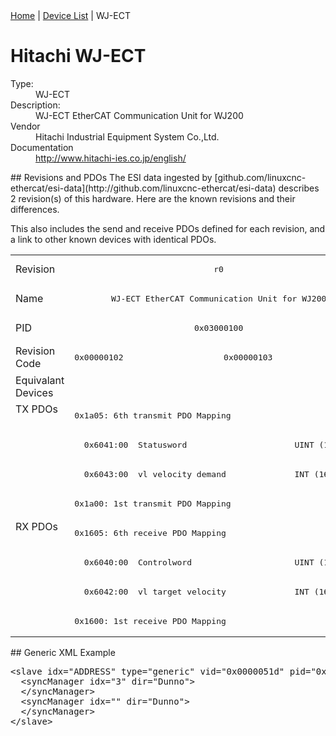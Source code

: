 <div class="nav"><a href="/esi-data">Home</a> | <a href="/esi-data/devices">Device List</a> | WJ-ECT</div>

#  Hitachi WJ-ECT

<dl>
  <dt>Type:</dt><dd>WJ-ECT</dd>
  <dt>Description:</dt><dd>WJ-ECT EtherCAT Communication Unit for WJ200</dd>
  <dt>Vendor</dt><dd>Hitachi Industrial Equipment System Co.,Ltd.</dd>
  <dt>Documentation</dt><dd><a href="http://www.hitachi-ies.co.jp/english/">http://www.hitachi-ies.co.jp/english/</a></dd>
</dl>
## Revisions and PDOs
The ESI data ingested by [github.com/linuxcnc-ethercat/esi-data](http://github.com/linuxcnc-ethercat/esi-data) describes 2 revision(s) of this hardware.  Here are the known revisions and their differences.

This also includes the send and receive PDOs defined for each revision, and a link to other known devices with identical PDOs.

<table>
<tr >
<td class="first">Revision</td>
<td  colspan=2 align="center"><pre>r0</pre></td>
</tr>
<tr >
<td class="first">Name</td>
<td  colspan=2 align="center"><pre>WJ-ECT EtherCAT Communication Unit for WJ200</pre></td>
</tr>
<tr >
<td class="first">PID</td>
<td  colspan=2 align="center"><pre>0x03000100</pre></td>
</tr>
<tr >
<td class="first">Revision Code</td>
<td ><pre>0x00000102</pre></td>
<td ><pre>0x00000103</pre></td>
</tr>
<tr >
<td class="first">Equivalant Devices</td>
<td  colspan=2 align="center"></td>
</tr>
<tr class="txpdo pdosection">
<td class="first" rowspan=4 valign=top>TX PDOs</td>
<td colspan=2 align="left"><pre>0x1a05: 6th transmit PDO Mapping</pre></td>
<td></td>
</tr>
<tr class="txpdo">
<td  colspan=2 align="left"><pre>  0x6041:00  Statusword                      UINT (16 bits)</pre></td>
</tr>
<tr class="txpdo">
<td  colspan=2 align="left"><pre>  0x6043:00  vl velocity demand              INT (16 bits)</pre></td>
</tr>
<tr class="txpdo pdosection">
<td  colspan=2 align="left"><pre>0x1a00: 1st transmit PDO Mapping</pre></td>
</tr>
<tr class="rxpdo pdosection">
<td class="first" rowspan=4 valign=top>RX PDOs</td>
<td colspan=2 align="left"><pre>0x1605: 6th receive PDO Mapping</pre></td>
<td></td>
</tr>
<tr class="rxpdo">
<td  colspan=2 align="left"><pre>  0x6040:00  Controlword                     UINT (16 bits)</pre></td>
</tr>
<tr class="rxpdo">
<td  colspan=2 align="left"><pre>  0x6042:00  vl target velocity              INT (16 bits)</pre></td>
</tr>
<tr class="rxpdo pdosection">
<td  colspan=2 align="left"><pre>0x1600: 1st receive PDO Mapping</pre></td>
</tr>
</table>
## Generic XML Example
<pre class="xml">
&lt;slave idx="ADDRESS" type="generic" vid="0x0000051d" pid="0x03000100" configPdos="true"&gt;
  &lt;syncManager idx="3" dir="Dunno"&gt;
  &lt;/syncManager&gt;
  &lt;syncManager idx="" dir="Dunno"&gt;
  &lt;/syncManager&gt;
&lt;/slave&gt;
</pre>
